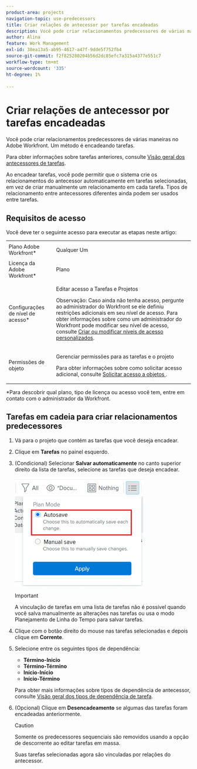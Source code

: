 ```yaml
---
product-area: projects
navigation-topic: use-predecessors
title: Criar relações de antecessor por tarefas encadeadas
description: Você pode criar relacionamentos predecessores de várias maneiras no Adobe Workfront. Um método é encadeando tarefas.
author: Alina
feature: Work Management
exl-id: 38ea13a5-ab95-4617-a47f-9dde5f752fb4
source-git-commit: f2f825280204b56d2dc85efc7a315a4377e551c7
workflow-type: tm+mt
source-wordcount: '335'
ht-degree: 1%

---
```


# Criar relações de antecessor por tarefas encadeadas

Você pode criar relacionamentos predecessores de várias maneiras no Adobe Workfront. Um método é encadeando tarefas.

Para obter informações sobre tarefas anteriores, consulte [Visão geral dos antecessores de tarefas](../../../manage-work/tasks/use-prdcssrs/predecessors-overview.md).

Ao encadear tarefas, você pode permitir que o sistema crie os relacionamentos do antecessor automaticamente em tarefas selecionadas, em vez de criar manualmente um relacionamento em cada tarefa. Tipos de relacionamento entre antecessores diferentes ainda podem ser usados entre tarefas.

## Requisitos de acesso

Você deve ter o seguinte acesso para executar as etapas neste artigo:

<table style="table-layout:auto"> 
 <col> 
 <col> 
 <tbody> 
  <tr> 
   <td role="rowheader">Plano Adobe Workfront*</td> 
   <td> <p>Qualquer Um</p> </td> 
  </tr> 
  <tr> 
   <td role="rowheader">Licença da Adobe Workfront*</td> 
   <td> <p>Plano </p> </td> 
  </tr> 
  <tr> 
   <td role="rowheader">Configurações de nível de acesso*</td> 
   <td> <p>Editar acesso a Tarefas e Projetos</p> <p>Observação: Caso ainda não tenha acesso, pergunte ao administrador do Workfront se ele definiu restrições adicionais em seu nível de acesso. Para obter informações sobre como um administrador do Workfront pode modificar seu nível de acesso, consulte <a href="../../../administration-and-setup/add-users/configure-and-grant-access/create-modify-access-levels.md" class="MCXref xref">Criar ou modificar níveis de acesso personalizados</a>.</p> </td> 
  </tr> 
  <tr> 
   <td role="rowheader">Permissões de objeto</td> 
   <td> <p>Gerenciar permissões para as tarefas e o projeto</p> <p>Para obter informações sobre como solicitar acesso adicional, consulte <a href="../../../workfront-basics/grant-and-request-access-to-objects/request-access.md" class="MCXref xref">Solicitar acesso a objetos </a>.</p> </td> 
  </tr> 
 </tbody> 
</table>

&#42;Para descobrir qual plano, tipo de licença ou acesso você tem, entre em contato com o administrador da Workfront.

## Tarefas em cadeia para criar relacionamentos predecessores

1. Vá para o projeto que contém as tarefas que você deseja encadear.
1. Clique em **Tarefas** no painel esquerdo.
1. (Condicional) Selecionar **Salvar automaticamente** no canto superior direito da lista de tarefas, selecione as tarefas que deseja encadear.

   ![](assets/nwe-autosave-icon-on-highlighted-350x295.png)

   >[!IMPORTANT]
   >
   >A vinculação de tarefas em uma lista de tarefas não é possível quando você salva manualmente as alterações nas tarefas ou usa o modo Planejamento de Linha do Tempo para salvar tarefas.

1. Clique com o botão direito do mouse nas tarefas selecionadas e depois clique em **Corrente**.
1. Selecione entre os seguintes tipos de dependência:

   * **Término-Inicio**
   * **Término-Término**
   * **Início-Início**
   * **Início-Término**

   Para obter mais informações sobre tipos de dependência de antecessor, consulte [Visão geral dos tipos de dependência de tarefa](../../../manage-work/tasks/use-prdcssrs/task-dependency-types.md).

1. (Opcional) Clique em **Desencadeamento** se algumas das tarefas foram encadeadas anteriormente.

   >[!CAUTION]
   >
   >Somente os predecessores sequenciais são removidos usando a opção de descorrente ao editar tarefas em massa.

   Suas tarefas selecionadas agora são vinculadas por relações do antecessor.
